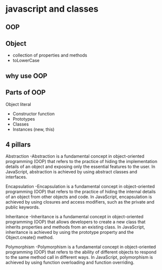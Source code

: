 # javascript and classes

## OOP

## Object

- collection of properties and methods
- toLowerCase

## why use OOP

## Parts of OOP

Object literal

- Constructor function
- Prototypes
- Classes
- Instances (new, this)

## 4 pillars

Abstraction
-Abstraction is a fundamental concept in object-oriented programming (OOP) that refers to the practice of hiding the implementation details of an object and exposing only the essential features to the user. In JavaScript, abstraction is achieved by using abstract classes and interfaces.

Encapsulation
-Encapsulation is a fundamental concept in object-oriented programming (OOP) that refers to the practice of hiding the internal details of an object from other objects and code. In JavaScript, encapsulation is achieved by using closures and access modifiers, such as the private and public keywords.

Inheritance
-Inheritance is a fundamental concept in object-oriented programming (OOP) that allows developers to create a new class that inherits properties and methods from an existing class. In JavaScript, inheritance is achieved by using the prototype property and the Object.create() method.

Polymorphism
-Polymorphism is a fundamental concept in object-oriented programming (OOP) that refers to the ability of different objects to respond to the same method call in different ways. In JavaScript, polymorphism is achieved by using function overloading and function overriding.

